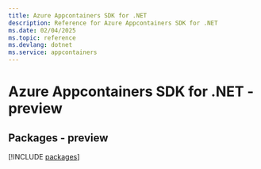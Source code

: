 ```yaml
---
title: Azure Appcontainers SDK for .NET
description: Reference for Azure Appcontainers SDK for .NET
ms.date: 02/04/2025
ms.topic: reference
ms.devlang: dotnet
ms.service: appcontainers
---
```

# Azure Appcontainers SDK for .NET - preview
## Packages - preview
[!INCLUDE [packages](appcontainers-index.md)]